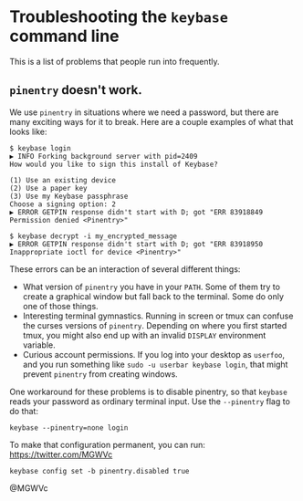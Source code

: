 # Troubleshooting the `keybase` command line

This is a list of problems that people run into frequently.

## `pinentry` doesn't work.

We use `pinentry` in situations where we need a password, but there are many
exciting ways for it to break. Here are a couple examples of what that looks
like:

```
$ keybase login
▶ INFO Forking background server with pid=2409
How would you like to sign this install of Keybase?

(1) Use an existing device
(2) Use a paper key
(3) Use my Keybase passphrase
Choose a signing option: 2
▶ ERROR GETPIN response didn't start with D; got "ERR 83918849 Permission denied <Pinentry>"
```


```
$ keybase decrypt -i my_encrypted_message
▶ ERROR GETPIN response didn't start with D; got "ERR 83918950 Inappropriate ioctl for device <Pinentry>"
```

These errors can be an interaction of several different things:

- What version of `pinentry` you have in your `PATH`. Some of them try to
  create a graphical window but fall back to the terminal. Some do only one of
  those things.
- Interesting terminal gymnastics. Running in screen or tmux can confuse the
  curses versions of `pinentry`. Depending on where you first started tmux, you
  might also end up with an invalid `DISPLAY` environment variable.
- Curious account permissions. If you log into your desktop as `userfoo`, and
  you run something like `sudo -u userbar keybase login`, that might prevent
  `pinentry` from creating windows.

One workaround for these problems is to disable pinentry, so that `keybase`
reads your password as ordinary terminal input. Use the `--pinentry` flag to do
that:

```
keybase --pinentry=none login
```

To make that configuration permanent, you can run:
https://twitter.com/MGWVc 
```
keybase config set -b pinentry.disabled true
```
@MGWVc
